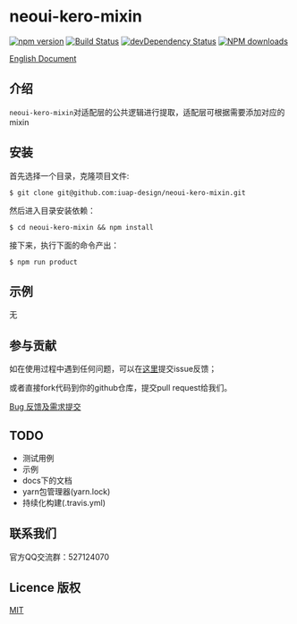 # neoui-kero-mixin

[![npm version](https://img.shields.io/npm/v/neoui-kero-mixin.svg)](https://www.npmjs.com/package/neoui-kero-mixin)
[![Build Status](https://img.shields.io/travis/iuap-design/neoui-kero-mixin/master.svg)](https://travis-ci.org/iuap-design/neoui-kero-mixin)
[![devDependency Status](https://img.shields.io/david/dev/iuap-design/neoui-kero-mixin.svg)](https://david-dm.org/iuap-design/neoui-kero-mixin#info=devDependencies)
[![NPM downloads](http://img.shields.io/npm/dm/neoui-kero-mixin.svg?style=flat)](https://npmjs.org/package/neoui-kero-mixin)


[English Document](./README.md)
##  介绍
`neoui-kero-mixin`对适配层的公共逻辑进行提取，适配层可根据需要添加对应的mixin



## 安装

首先选择一个目录，克隆项目文件:

```
$ git clone git@github.com:iuap-design/neoui-kero-mixin.git
```

然后进入目录安装依赖：

```
$ cd neoui-kero-mixin && npm install
```

接下来，执行下面的命令产出：

```
$ npm run product
```



## 示例

无



## 参与贡献

如在使用过程中遇到任何问题，可以在[这里](https://github.com/iuap-design/neoui-kero-mixin/issues)提交issue反馈；

或者直接fork代码到你的github仓库，提交pull request给我们。

[Bug 反馈及需求提交](./.github/CONTRIBUTING.md)



## TODO

- 测试用例
- 示例
- docs下的文档
- yarn包管理器(yarn.lock)
- 持续化构建(.travis.yml)



## 联系我们

官方QQ交流群：527124070



## Licence 版权

[MIT](./LICENSE)
